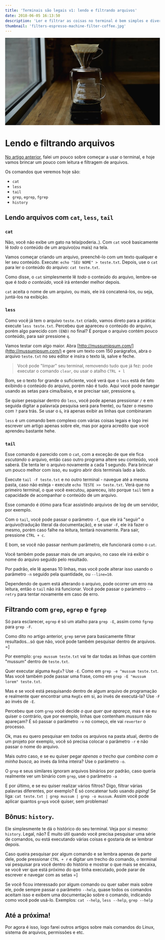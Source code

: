 ```yaml
---
title: 'Terminais são legais v1: lendo e filtrando arquivos'
date: 2018-06-05 16:13:50
description: 'Ler e filtrar as coisas no terminal é bem simples e divertido com cat, less, tail, grep e mais!'
thumbnail: 'filters-espresso-machine-filter-coffee.jpg'
---
```


![](/images/Terminais-sao-legais-v1-lendo-e-filtrando-arquivos/filters-espresso-machine-filter-coffee.jpg)

# Lendo e filtrando arquivos

[No artigo anterior](https://hernands.com/terminais-sao-legais-como-comecar-a-usar/), falei um pouco sobre começar a usar o terminal, e hoje vamos brincar um pouco com leitura e filtragem de arquivos.

Os comandos que veremos hoje são:

- `cat`
- `less`
- `tail`
- `grep`, `egrep`, `fgrep`
- `history`

## Lendo arquivos com `cat`, `less`, `tail`

### `cat`

Não, você não exibe um gato na tela(poderia..). Com `cat` você basicamente lê *todo* o conteúdo de um arquivo(ou mais) na tela.

Vamos começar criando um arquivo, preenchê-lo com um texto qualquer e ler seu conteúdo. Execute: `echo "SEU NOME" > teste.txt`. Depois, use o `cat` para ler o conteúdo do arquivo: `cat teste.txt`.

Como disse, o `cat` simplesmente lê *todo* o conteúdo do arquivo, lembre-se que é *todo o conteúdo*, você irá entender melhor depois.

`cat` aceita o nome de um arquivo, ou mais, ele irá concatená-los, ou seja, juntá-los na exibição.

### `less`

Como você já tem o arquivo `teste.txt` criado, vamos direto para a prática: execute `less teste.txt`. Percebeu que apareceu o conteúdo do arquivo, porém algo parecido com `(END)` no final? É porque o arquivo contém pouco conteúdo, para sair pressione `q`.

Vamos testar com algo maior. Abra [http://mussumipsum.com/](http://mussumipsum.com/) e gere um texto com 150 parágrafos, abra o arquivo `teste.txt` no seu editor e insira o texto lá, salve e feche.

> Você pode "limpar" seu terminal, removendo tudo que já fez: pode executar o comando `clear`, ou usar o atalho `CTRL + l`

Bom, se o texto for grande o suficiente, você verá que o `less` está de fato exibindo o conteúdo do arquivo, porém não é tudo. Aqui você pode navegar usando as setas para cima/baixo, e se precisar sair, pressione `q`.

Se quiser pesquisar dentro do `less`, você pode apenas pressionar `/` e em seguida digitar a palavra(a pesquisa será para frente), ou fazer o mesmo com `?` para trás. Se usar o `&`, irá apenas exibir as linhas que combinaram

`less` é um comando bem complexo com várias coisas legais e logo irei escrever um artigo apenas sobre ele, mas por agora acredito que você aprendeu bastante hehe.

### `tail`

Esse comando é parecido com o `cat`, com a exceção de que ele fica *escutando* o arquivo, então caso outro programa altere seu conteúdo, você saberá. Ele tenta ler o arquivo novamente a cada 1 segundo. Para brincar um pouco melhor com isso, eu sugiro abrir dois terminais lado a lado.

Execute `tail -F teste.txt` e no outro terminal - navegue até a mesma pasta, caso não esteja - execute `echo TESTE >> teste.txt`. Verá que no primeiro terminal, o que você executou, apareceu, isto porque `tail` tem a capacidade de acompanhar o conteúdo de um arquivo.

Esse comando é ótimo para ficar assistindo arquivos de log de um servidor, por exemplo.

Com o `tail`, você pode passar o parâmetro `-f`, que ele irá "seguir" o arquivo(tradução literal da documentação), e se usar `-F`, ele irá fazer o mesmo, porém caso falhe na leitura, tentará novamente. Para sair, pressione `CTRL + c`.

E bom, se você não passar nenhum parâmetro, ele funcionará como o `cat`.

Você também pode passar mais de um arquivo, no caso ele irá exibir o nome do arquivo seguido pelo resultado.

Por padrão, ele lê apenas 10 linhas, mas você pode alterar isso usando o parâmetro `-n` seguido pela quantidade, ou `--line=10`.

Dependendo de quem está alterando o arquivo, pode ocorrer um erro na leitura, então o `tail` não irá funcionar. Você pode passar o paràmetro `--retry` para tentar novamente em caso de erro.

## Filtrando com `grep`, `egrep` e `fgrep`

Só para esclarecer, `egrep` é só um atalho para `grep -E`, assim como `fgrep` para `grep -F`.

Como dito no artigo anterior, `grep` serve para basicamente filtrar resultados...só que não, você pode também pesquisar dentro de arquivos. =]

Por exemplo: `grep mussum teste.txt` vai te dar todas as linhas que contém "mussum" dentro de `teste.txt`.

Quer executar alguma `RegEx`? Use `-E`. Como em `grep -e ^mussum teste.txt`. Mas você também pode passar uma frase, como em `grep -E "mussum lorem" teste.txt`.

Mas e se você está pesquisando dentro de algum arquivo de programação e realmente quer encontrar uma `RegEx` em si, ao invés de executá-la? Use `-F` ao invés de `-E`.

Percebeu que com `grep` você decide *o que quer que apareça*, mas e se eu quiser o contrário, que por exemplo, linhas que contenham *mussum* não apareçam? É só passar o parâmetro `-v` no começo, ele vai `reverter` o processo.

Ok, mas eu quero pesquisar em *todos* os arquivos na pasta atual, dentro de um projeto por exemplo, você só precisa colocar o parâmetro `-r` e não passar o nome do arquivo.

Mais outro caso, e se eu quiser pegar *apenas o trecho que combina com a minha busca*, ao invés da linha inteira? Use o parâmetro `-o`.

O `grep` e seus similares ignoram arquivos binários por padrão, caso queria realmente ver um binário com `grep`, use o parâmetro `-a`

E por último, e se eu quiser realizar vários filtros? Digo, filtrar várias palavras diferentes, por exemplo? É só concatenar tudo usando _piping_! Se liga: `cat teste.txt | grep mussum | grep -o mussum`. Assim você pode aplicar quantos `grep`s você quiser, sem problemas!

## Bônus: `history`.

Ele simplesmente te dá o histórico do seu terminal. Veja por si mesmo: `history`. Legal, não? É muito útil quando você precisa pesquisar uma série de comandos, ou está executando várias coisas e gostaria de se lembrar depois.

Caso queira pesquisar por algum comando e se lembra apenas de parte dele, pode pressionar `CTRL + r` e digitar um trecho do comando, o terminal vai pesquisar pra você dentro do histório e mostrar o que mais se encaixa, se você ver que está próximo do que tinha executado, pode parar de escrever e navegar com as setas =]

Se você ficou interessado por algum comando ou quer saber mais sobre ele, pode sempre passar o parâmetro `--help`, quase todos os comandos aceitam isso e exibem uma documentação sobre o comando, indicando como você pode usá-lo. Exemplos: `cat --help`, `less --help`, `grep --help`

## Até a próxima!

Por agora é isso, logo farei outros artigos sobre mais comandos do Linux, sistema de arquivos, permissões e etc.
